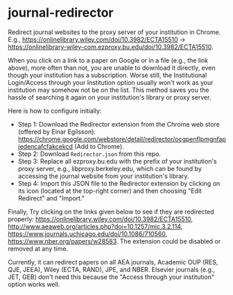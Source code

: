 # journal-redirector
Redirect journal websites to the proxy server of your institution in Chrome. E.g., https://onlinelibrary.wiley.com/doi/10.3982/ECTA15510 → https://onlinelibrary-wiley-com.ezproxy.bu.edu/doi/10.3982/ECTA15510.

When you click on a link to a paper on Google or in a file (e.g., the link above), more often than not, you are unable to download it directly, even though your institution has a subscription. Worse still, the Institutional Login/Access through your Institution option usually won't work as your institution may somehow not be on the list. This method saves you the hassle of searching it again on your institution's library or proxy server.

Here is how to configure initially:
- Step 1: Download the Redirector extension from the Chrome web store (offered by Einar Egilsson): https://chrome.google.com/webstore/detail/redirector/ocgpenflpmgnfapjedencafcfakcekcd (Add to Chrome).
- Step 2: Download ``Redirector.json`` from this repo.
- Step 3: Replace all ezproxy.bu.edu with the prefix of your institution's proxy server, e.g., libproxy.berkeley.edu, which can be found by accessing the journal website from your institution's library.
- Step 4: Import this JSON file to the Redirector extension by clicking on its icon (located at the top-right corner) and then choosing "Edit Redirect" and "Import."

Finally, Try clicking on the links given below to see if they are redirected properly:
https://onlinelibrary.wiley.com/doi/10.3982/ECTA15510, http://www.aeaweb.org/articles.php?doi=10.1257/mic.3.2.114, https://www.journals.uchicago.edu/doi/10.1086/710560, https://www.nber.org/papers/w28583. The extension could be disabled or removed at any time.

Currently, it can redirect papers on all AEA journals, Academic OUP (RES, QJE, JEEA), Wiley (ECTA, RAND), JPE, and NBER. Elsevier journals (e.g., JET, GEB) don't need this because the "Access through your institution" option works well.
